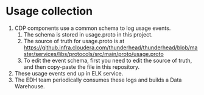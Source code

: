 # Usage collection

1. CDP components use a common schema to log usage events.
    1. The schema is stored in usage.proto in this project.
    2. The source of truth for usage.proto is at https://github.infra.cloudera.com/thunderhead/thunderhead/blob/master/services/libs/protocols/src/main/proto/usage.proto
    3. To edit the event schema, first you need to edit the source of truth, and then copy-paste the file in this repository.
2. These usage events end up in ELK service.
3. The EDH team periodically consumes these logs and builds a Data Warehouse.